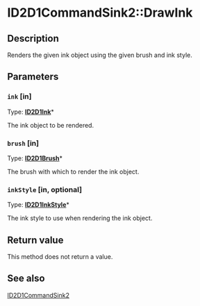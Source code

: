 # ID2D1CommandSink2::DrawInk

## Description

Renders the given ink object using the given brush and ink style.

## Parameters

### `ink` [in]

Type: **[ID2D1Ink](https://learn.microsoft.com/windows/desktop/api/d2d1_3/nn-d2d1_3-id2d1ink)***

The ink object to be rendered.

### `brush` [in]

Type: **[ID2D1Brush](https://learn.microsoft.com/windows/desktop/api/d2d1/nn-d2d1-id2d1brush)***

The brush with which to render the ink object.

### `inkStyle` [in, optional]

Type: **[ID2D1InkStyle](https://learn.microsoft.com/windows/desktop/api/d2d1_3/nn-d2d1_3-id2d1inkstyle)***

The ink style to use when rendering the ink object.

## Return value

This method does not return a value.

## See also

[ID2D1CommandSink2](https://learn.microsoft.com/windows/desktop/api/d2d1_3/nn-d2d1_3-id2d1commandsink2)